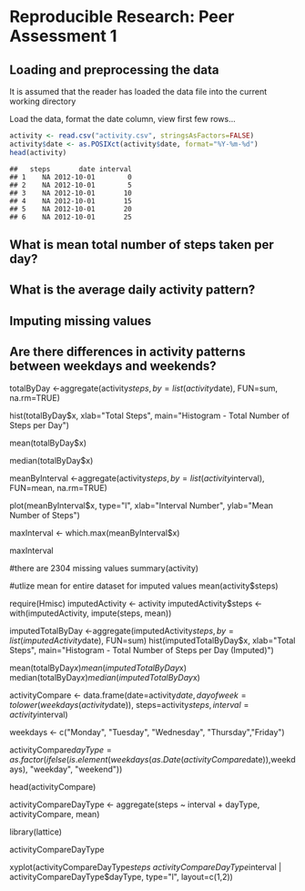 # Reproducible Research: Peer Assessment 1


## Loading and preprocessing the data

It is assumed that the reader has loaded the data file into the current working directory  

Load the data, format the date column, view first few rows...


```r
activity <- read.csv("activity.csv", stringsAsFactors=FALSE)
activity$date <- as.POSIXct(activity$date, format="%Y-%m-%d")
head(activity)
```

```
##   steps       date interval
## 1    NA 2012-10-01        0
## 2    NA 2012-10-01        5
## 3    NA 2012-10-01       10
## 4    NA 2012-10-01       15
## 5    NA 2012-10-01       20
## 6    NA 2012-10-01       25
```


## What is mean total number of steps taken per day?



## What is the average daily activity pattern?



## Imputing missing values



## Are there differences in activity patterns between weekdays and weekends?








totalByDay <-aggregate(activity$steps, by=list(activity$date), FUN=sum, na.rm=TRUE)

hist(totalByDay$x, xlab="Total Steps", main="Histogram - Total Number of Steps per Day")

mean(totalByDay$x)

median(totalByDay$x)


meanByInterval <-aggregate(activity$steps, by=list(activity$interval), FUN=mean, na.rm=TRUE)

plot(meanByInterval$x, type="l", xlab="Interval Number", ylab="Mean Number of Steps")

maxInterval <- which.max(meanByInterval$x)

maxInterval

#there are 2304 missing values
summary(activity)

#utlize mean for entire dataset for imputed values
mean(activity$steps)

require(Hmisc)
imputedActivity <- activity
imputedActivity$steps <- with(imputedActivity, impute(steps, mean))

imputedTotalByDay <-aggregate(imputedActivity$steps, by=list(imputedActivity$date), FUN=sum)
hist(imputedTotalByDay$x, xlab="Total Steps", main="Histogram - Total Number of Steps per Day (Imputed)")

mean(totalByDay$x)
mean(imputedTotalByDay$x)
median(totalByDay$x)
median(imputedTotalByDay$x)


activityCompare <- data.frame(date=activity$date, dayofweek=tolower(weekdays(activity$date)), steps=activity$steps, interval=activity$interval)

weekdays <- c("Monday", "Tuesday", "Wednesday", "Thursday","Friday")

activityCompare$dayType = as.factor(ifelse(is.element(weekdays(as.Date(activityCompare$date)),weekdays), "weekday", "weekend"))

head(activityCompare)

activityCompareDayType <- aggregate(steps ~ interval + dayType, activityCompare, mean)

library(lattice)

activityCompareDayType

xyplot(activityCompareDayType$steps ~ activityCompareDayType$interval | activityCompareDayType$dayType, type="l", layout=c(1,2))



